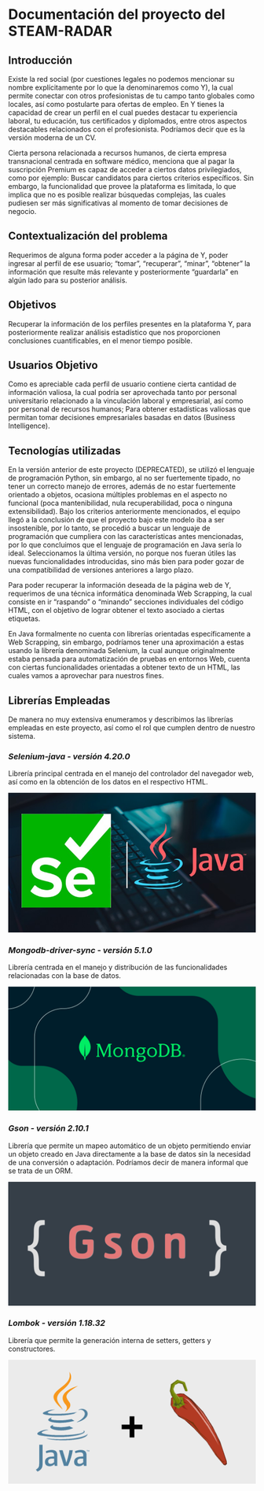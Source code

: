 # Documentación del proyecto del STEAM-RADAR

## Introducción

Existe la red social (por cuestiones legales no podemos mencionar su nombre explícitamente por lo que la denominaremos como Y), la cual permite conectar con otros profesionistas de tu campo tanto globales como locales, así como postularte para ofertas de empleo. En Y tienes la capacidad de crear un perfil en el cual puedes destacar tu experiencia laboral, tu educación, tus certificados y diplomados, entre otros aspectos destacables relacionados con el profesionista. Podríamos decir que es la versión moderna de un CV.

Cierta persona relacionada a recursos humanos, de cierta empresa transnacional centrada en software médico, menciona que al pagar la suscripción Premium es capaz de acceder a ciertos datos privilegiados, como por ejemplo: Buscar candidatos para ciertos criterios específicos. Sin embargo, la funcionalidad que provee la plataforma es limitada, lo que implica que no es posible realizar búsquedas complejas, las cuales pudiesen ser más significativas al momento de tomar decisiones de negocio.

## Contextualización del problema

Requerimos de alguna forma poder acceder a la página de Y, poder ingresar al perfil de ese usuario; “tomar”, “recuperar”, “minar”, “obtener” la información que resulte más relevante y posteriormente “guardarla” en algún lado para su posterior análisis.

## Objetivos

Recuperar la información de los perfiles presentes en la plataforma Y, para posteriormente realizar análisis estadístico que nos proporcionen conclusiones cuantificables, en el menor tiempo posible.

## Usuarios Objetivo

Como es apreciable cada perfil de usuario contiene cierta cantidad de información valiosa, la cual podría ser aprovechada tanto por personal universitario relacionado a la vinculación laboral y empresarial, así como por personal de recursos humanos; Para obtener estadísticas valiosas que permitan tomar decisiones empresariales basadas en datos (Business Intelligence).

## Tecnologías utilizadas

En la versión anterior de este proyecto (DEPRECATED), se utilizó el lenguaje de programación Python, sin embargo, al no ser fuertemente tipado, no tener un correcto manejo de errores, además de no estar fuertemente orientado a objetos, ocasiona múltiples problemas en el aspecto no funcional (poca mantenibilidad, nula recuperabilidad, poca o ninguna extensibilidad). Bajo los criterios anteriormente mencionados, el equipo llegó a la conclusión de que el proyecto bajo este modelo iba a ser insostenible, por lo tanto, se procedió a buscar un lenguaje de programación que cumpliera con las características antes mencionadas, por lo que concluimos que el lenguaje de programación en Java sería lo ideal. Seleccionamos la última versión, no porque nos fueran útiles las nuevas funcionalidades introducidas, sino más bien para poder gozar de una compatibilidad de versiones anteriores a largo plazo.

Para poder recuperar la información deseada de la página web de Y, requerimos de una técnica informática denominada Web Scrapping, la cual consiste en ir “raspando” o “minando” secciones individuales del código HTML, con el objetivo de lograr obtener el texto asociado a ciertas etiquetas.

En Java formalmente no cuenta con librerías orientadas específicamente a Web Scrapping, sin embargo, podríamos tener una aproximación a estas usando la librería denominada Selenium, la cual aunque originalmente estaba pensada para automatización de pruebas en entornos Web, cuenta con ciertas funcionalidades orientadas a obtener texto de un HTML, las cuales vamos a aprovechar para nuestros fines.

## Librerías Empleadas

De manera no muy extensiva enumeramos y describimos las librerías empleadas en este proyecto, así como el rol que cumplen dentro de nuestro sistema.

### *Selenium-java - versión 4.20.0*
Librería principal centrada en el manejo del controlador del navegador web, así como en la obtención de los datos en el respectivo HTML.

![selenium-java](images/selenium-java.jpg)

### *Mongodb-driver-sync - versión 5.1.0*
Librería centrada en el manejo y distribución de las funcionalidades relacionadas con la base de datos.

![mongodb-driver-sync](images/mongodb-driver-sync.png)

### *Gson - versión 2.10.1*
Librería que permite un mapeo automático de un objeto permitiendo enviar un objeto creado en Java directamente a la base de datos sin la necesidad de una conversión o adaptación. Podríamos decir de manera informal que se trata de un ORM.

![gson](images/gson.png)

### *Lombok - versión 1.18.32*
Librería que permite la generación interna de setters, getters y constructores.

![lombok](images/lombok.png)
